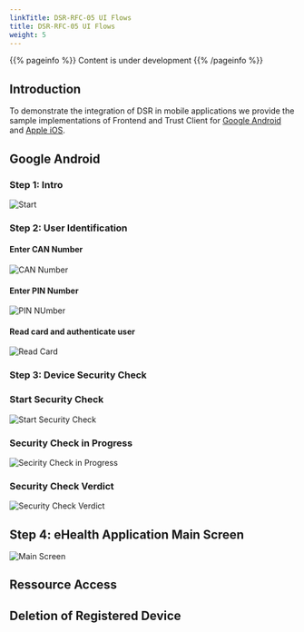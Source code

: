 ```yaml
---
linkTitle: DSR-RFC-05 UI Flows
title: DSR-RFC-05 UI Flows
weight: 5
---
```


{{% pageinfo %}}
Content is under development
{{% /pageinfo %}}

## Introduction


To demonstrate the integration of DSR in mobile applications we provide the sample implementations of Frontend and Trust Client for [Google Android](https://github.com/gematik/poc-dsr-android) and [Apple iOS](https://github.com/gematik/poc-dsr-ios). 

## Google Android

### Step 1: Intro

![Start](01_start.png#screenshot)

### Step 2: User Identification

#### Enter CAN Number
![CAN Number](03_can.png#screenshot)

#### Enter PIN Number
![PIN NUmber](04_pin.png#screenshot)

#### Read card and authenticate user
![Read Card](05_card.png#screenshot)

### Step 3: Device Security Check

### Start Security Check

![Start Security Check](06_registration1.png#screenshot)

### Security Check in Progress

![Secirity Check in Progress](07_registration2.png#screenshot)

### Security Check Verdict

![Security Check Verdict](08_registration3.png#screenshot)

## Step 4: eHealth Application Main Screen

![Main Screen](09_Prescription.png#screenshot)

## Ressource Access

## Deletion of Registered Device